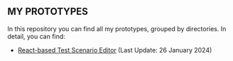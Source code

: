 MY PROTOTYPES
--
In this repository you can find all my prototypes, grouped by directories. 
In detail, you can find:
- [React-based Test Scenario Editor](https://yesamer.github.io/prototypes/scesim-editor/) (Last Update: 26 January 2024)